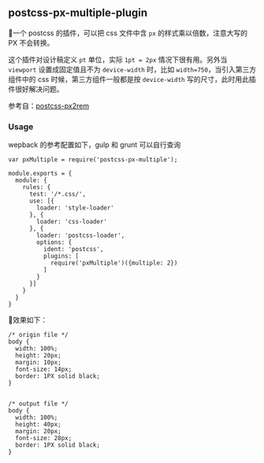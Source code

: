 ## postcss-px-multiple-plugin

一个 postcss 的插件，可以把 css 文件中含 `px` 的样式乘以倍数，注意大写的 PX 不会转换。

这个插件对设计稿定义 `pt` 单位，实际 `1pt = 2px` 情况下很有用。另外当 `viewport` 设置成固定值且不为 `device-width` 时，比如 `width=750`，当引入第三方组件中的 css 时候，第三方组件一般都是按 `device-width` 写的尺寸，此时用此插件很好解决问题。

参考自：[postcss-px2rem](https://github.com/songsiqi/px2rem-postcss)

### Usage

wepback 的参考配置如下，gulp 和 grunt 可以自行查询

```
var pxMultiple = require('postcss-px-multiple');

module.exports = {
  module: {
    rules: {
      test: '/*.css/',
      use: [{
        loader: 'style-loader'
      }, {
        loader: 'css-loader'
      }, {
        loader: 'postcss-loader',
        options: {
          ident: 'postcss',
          plugins: [
            require('pxMultiple')({multiple: 2})
          ]
        }
      }]
    }
  }
}

```

效果如下：
```
/* origin file */
body {
  width: 100%;
  height: 20px;
  margin: 10px;
  font-size: 14px;
  border: 1PX solid black;
}


/* output file */
body {
  width: 100%;
  height: 40px;
  margin: 20px;
  font-size: 28px;
  border: 1PX solid black;
}

```

